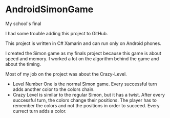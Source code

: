 # AndroidSimonGame
My school's final

I had some trouble adding this project to GitHub.

This project is written in C# Xamarin and can run only on Android phones.

I created the Simon game as my finals project because this game is about speed and memory. 
I worked a lot on the algorithm behind the game and about the timing.

Most of my job on the project was about the Crazy-Level.
- Level Number One is the normal Simon game. Every successful turn adds another color to the colors chain.
- Crazy Level is similar to the regular Simon, but it has a twist. After every successful turn, the colors change their positions. The player has to remember the colors and not the positions in order to succeed. Every currect turn adds a color.
